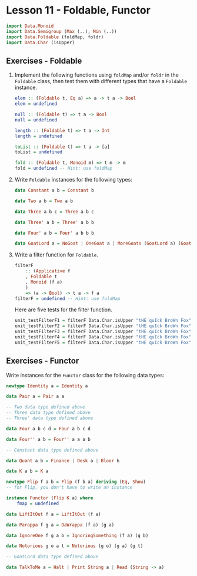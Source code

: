 # Lesson 11 - Foldable, Functor

```haskell
import Data.Monoid
import Data.Semigroup (Max (..), Min (..))
import Data.Foldable (foldMap, foldr)
import Data.Char (isUpper)
```

## Exercises - Foldable

1.  Implement the following functions using `foldMap` and/or `foldr` in the `Foldable` class, then test them with different types that have a `Foldable` instance.

    ```haskell
    elem :: (Foldable t, Eq a) => a -> t a -> Bool
    elem = undefined

    null :: (Foldable t) => t a -> Bool
    null = undefined

    length :: (Foldable t) => t a -> Int
    length = undefined

    toList :: (Foldable t) => t a -> [a]
    toList = undefined

    fold :: (Foldable t, Monoid m) => t m -> m
    fold = undefined -- Hint: use foldMap
    ```

2.  Write `Foldable` instances for the following types:

    ```haskell
    data Constant a b = Constant b

    data Two a b = Two a b

    data Three a b c = Three a b c

    data Three' a b = Three' a b b

    data Four' a b = Four' a b b b

    data GoatLord a = NoGoat | OneGoat a | MoreGoats (GoatLord a) (GoatLord a) (GoatLord a)
    ```

3.  Write a filter function for `Foldable`.

    ```haskell
    filterF
        :: (Applicative f
        , Foldable t
        , Monoid (f a)
        )
        => (a -> Bool) -> t a -> f a
    filterF = undefined -- Hint: use foldMap
    ```

    Here are five tests for the filter function.

    ```haskell
    unit_testFilterF1 = filterF Data.Char.isUpper "tHE quIck BroWn Fox" == "HEIBWF"
    unit_testFilterF2 = filterF Data.Char.isUpper "tHE quIck BroWn Fox" == First (Just 'H')
    unit_testFilterF3 = filterF Data.Char.isUpper "tHE quIck BroWn Fox" == Min 'B'
    unit_testFilterF4 = filterF Data.Char.isUpper "tHE quIck BroWn Fox" == Max 'W'
    unit_testFilterF5 = filterF Data.Char.isUpper "tHE quIck BroWn Fox" == Last (Just 'F')
    ```

## Exercises - Functor

Write instances for the `Functor` class for the following data types:

```haskell
newtype Identity a = Identity a

data Pair a = Pair a a

-- Two data type defined above
-- Three data type defined above
-- Three' data type defined above

data Four a b c d = Four a b c d

data Four'' a b = Four'' a a a b

-- Constant data type defined above

data Quant a b = Finance | Desk a | Bloor b

data K a b = K a

newtype Flip f a b = Flip (f b a) deriving (Eq, Show)
-- for Flip, you don't have to write an instance

instance Functor (Flip K a) where
    fmap = undefined

data LiftItOut f a = LiftItOut (f a)

data Parappa f g a = DaWrappa (f a) (g a)

data IgnoreOne f g a b = IgnoringSomething (f a) (g b)

data Notorious g o a t = Notorious (g o) (g a) (g t)

-- GoatLord data type defined above

data TalkToMe a = Halt | Print String a | Read (String -> a)
```
